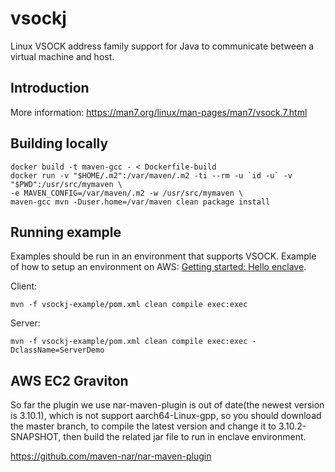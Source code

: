 # vsockj
Linux VSOCK address family support for Java to communicate between a virtual machine and host.

## Introduction

More information: https://man7.org/linux/man-pages/man7/vsock.7.html

## Building locally

```shell script
docker build -t maven-gcc - < Dockerfile-build
docker run -v "$HOME/.m2":/var/maven/.m2 -ti --rm -u `id -u` -v "$PWD":/usr/src/mymaven \
-e MAVEN_CONFIG=/var/maven/.m2 -w /usr/src/mymaven \
maven-gcc mvn -Duser.home=/var/maven clean package install
```

## Running example

Examples should be run in an environment that supports VSOCK. Example of how to setup an environment on AWS: [Getting started: Hello enclave](https://docs.aws.amazon.com/enclaves/latest/user/getting-started.html).

Client:
```shell script
mvn -f vsockj-example/pom.xml clean compile exec:exec
```

Server:
```shell script
mvn -f vsockj-example/pom.xml clean compile exec:exec -DclassName=ServerDemo
```

## AWS EC2 Graviton

So far the plugin we use nar-maven-plugin is out of date(the newest version is 3.10.1), which is not support aarch64-Linux-gpp, so you should download the master branch, to compile the latest version and change it to 3.10.2-SNAPSHOT, then build the related jar file to run in enclave environment.

https://github.com/maven-nar/nar-maven-plugin






